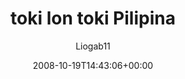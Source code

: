 ---
title: 'toki lon toki Pilipina'
posts: 1
hash: 'vHNxVkyW'
author: 'Liogab11'
date: 2008-10-19T14:43:06+00:00
sources:
  - https://tokipona.yahoogroups.narkive.com/vHNxVkyW
---